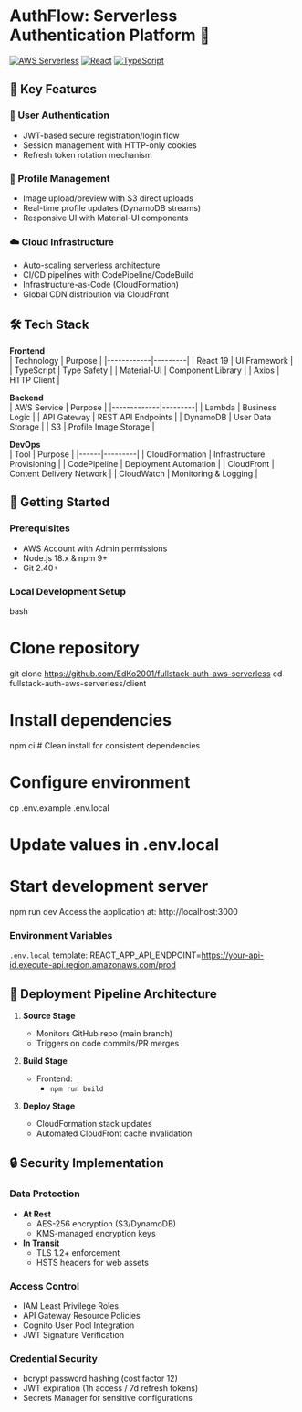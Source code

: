 # AuthFlow: Serverless Authentication Platform 🔐

[![AWS Serverless](https://img.shields.io/badge/AWS-Serverless-orange?logo=amazon-aws)](https://aws.amazon.com/serverless/)
[![React](https://img.shields.io/badge/React-19-61DAFB?logo=react)](https://react.dev/)
[![TypeScript](https://img.shields.io/badge/TypeScript-5.0-3178C6?logo=typescript)](https://www.typescriptlang.org/)

## 🌟 Key Features

### 🔑 User Authentication

- JWT-based secure registration/login flow
- Session management with HTTP-only cookies
- Refresh token rotation mechanism

### 📸 Profile Management

- Image upload/preview with S3 direct uploads
- Real-time profile updates (DynamoDB streams)
- Responsive UI with Material-UI components

### ☁️ Cloud Infrastructure

- Auto-scaling serverless architecture
- CI/CD pipelines with CodePipeline/CodeBuild
- Infrastructure-as-Code (CloudFormation)
- Global CDN distribution via CloudFront

## 🛠 Tech Stack

**Frontend**  
| Technology | Purpose |
|------------|---------|
| React 19 | UI Framework |
| TypeScript | Type Safety |
| Material-UI | Component Library |
| Axios | HTTP Client |

**Backend**  
| AWS Service | Purpose |
|-------------|---------|
| Lambda | Business Logic |
| API Gateway | REST API Endpoints |
| DynamoDB | User Data Storage |
| S3 | Profile Image Storage |

**DevOps**  
| Tool | Purpose |
|------|---------|
| CloudFormation | Infrastructure Provisioning |
| CodePipeline | Deployment Automation |
| CloudFront | Content Delivery Network |
| CloudWatch | Monitoring & Logging |

## 🚀 Getting Started

### Prerequisites

- AWS Account with Admin permissions
- Node.js 18.x & npm 9+
- Git 2.40+

### Local Development Setup

bash

# Clone repository

git clone https://github.com/EdKo2001/fullstack-auth-aws-serverless
cd fullstack-auth-aws-serverless/client

# Install dependencies

npm ci # Clean install for consistent dependencies

# Configure environment

cp .env.example .env.local

# Update values in .env.local

# Start development server

npm run dev
Access the application at: http://localhost:3000

### Environment Variables

`.env.local` template:
REACT_APP_API_ENDPOINT=https://your-api-id.execute-api.region.amazonaws.com/prod

## 🔄 Deployment Pipeline Architecture

1. **Source Stage**

   - Monitors GitHub repo (main branch)
   - Triggers on code commits/PR merges

2. **Build Stage**

   - Frontend:
     - `npm run build`

3. **Deploy Stage**
   - CloudFormation stack updates
   - Automated CloudFront cache invalidation

## 🔒 Security Implementation

### Data Protection

- **At Rest**
  - AES-256 encryption (S3/DynamoDB)
  - KMS-managed encryption keys
- **In Transit**
  - TLS 1.2+ enforcement
  - HSTS headers for web assets

### Access Control

- IAM Least Privilege Roles
- API Gateway Resource Policies
- Cognito User Pool Integration
- JWT Signature Verification

### Credential Security

- bcrypt password hashing (cost factor 12)
- JWT expiration (1h access / 7d refresh tokens)
- Secrets Manager for sensitive configurations
